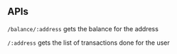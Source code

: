 ## APIs

`/balance/:address` gets the balance for the address

`/:address` gets the list of transactions done for the user
